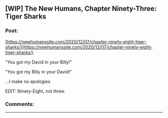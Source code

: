 ## [WIP] The New Humans, Chapter Ninety-Three: Tiger Sharks

### Post:

[https://newhumanssite.com/2020/12/07/chapter-ninety-eight-tiger-sharks/](https://newhumanssite.com/2020/12/07/chapter-ninety-eight-tiger-sharks/)

"You got my David in your Billy!"

"You got my Billy in your David!"

...I make no apologies

EDIT: Ninety-Eight, not three.

### Comments:

---

